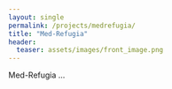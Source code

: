 ```yaml
---
layout: single
permalink: /projects/medrefugia/
title: "Med-Refugia"
header:
  teaser: assets/images/front_image.png
---
```


Med-Refugia ...

